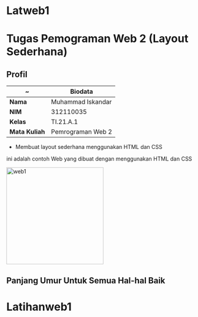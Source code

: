 # Latweb1

# Tugas Pemograman Web 2 (Layout Sederhana)
## Profil
| ~               | Biodata                  |
| --------------- | -------------------      |
| **Nama**        | Muhammad Iskandar        |
| **NIM**         | 312110035                |
| **Kelas**       | TI.21.A.1                |
| **Mata Kuliah** | Pemrograman Web 2        |

- Membuat layout sederhana menggunakan HTML dan CSS

ini adalah contoh Web yang dibuat dengan menggunakan HTML dan CSS

<img width="253" alt="web1" src="https://user-images.githubusercontent.com/92637117/224542850-00c522ac-5f7c-476d-bb3a-fcfabdbf1eeb.png">


## Panjang Umur Untuk Semua Hal-hal Baik
# Latihanweb1